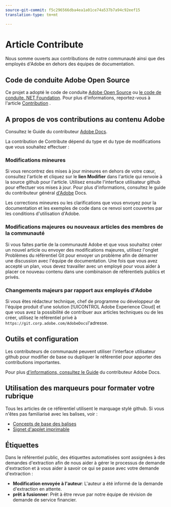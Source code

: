 ```yaml
---
source-git-commit: f5c296566dba4ea1a01ce74a537b7a94c92eef15
translation-type: tm+mt

---
```

# Article Contribute

Nous somme ouverts aux contributions de notre communauté ainsi que des employés d'Adobe en dehors des équipes de documentation.

## Code de conduite Adobe Open Source

Ce projet a adopté le code de conduite [Adobe Open Source](code-of-conduct.md) ou [le code de conduite. NET Foundation](https://dotnetfoundation.org/code-of-conduct). Pour plus d'informations, reportez-vous à l'article [Contribution](contributing.md) .

## A propos de vos contributions au contenu Adobe

Consultez le Guide du contributeur [Adobe Docs](https://docs.adobe.com/help/en/contributor/contributor-guide/introduction.html).

La contribution de Contribute dépend du type et du type de modifications que vous souhaitez effectuer :

### Modifications mineures

Si vous rencontrez des mises à jour mineures en dehors de votre cœur, consultez l'article et cliquez sur le **lien Modifier** dans l'article qui renvoie à la source github pour l'article. Utilisez ensuite l'interface utilisateur github pour effectuer vos mises à jour. Pour plus d'informations, consultez le guide du contributeur général [d'Adobe](help/introduction.md) Docs.

Les corrections mineures ou les clarifications que vous envoyez pour la documentation et les exemples de code dans ce renvoi sont couvertes par les conditions d'utilisation d'Adobe.

### Modifications majeures ou nouveaux articles des membres de la communauté

Si vous faites partie de la communauté Adobe et que vous souhaitez créer un nouvel article ou envoyer des modifications majeures, utilisez l'onglet Problèmes du référentiel Git pour envoyer un problème afin de démarrer une discussion avec l'équipe de documentation. Une fois que vous avez accepté un plan, vous devez travailler avec un employé pour vous aider à placer ce nouveau contenu dans une combinaison de référentiels publics et privés.

<!--
If you submit a pull request with significant changes to documentation and code examples, you'll see a message in the pull request asking you to submit an online contribution license agreement (CLA). We need you to complete the online form before we can review your pull request.
-->

### Changements majeurs par rapport aux employés d'Adobe

Si vous êtes rédacteur technique, chef de programme ou développeur de l'équipe produit d'une solution [!UICONTROL Adobe Experience Cloud] et que vous avez la possibilité de contribuer aux articles techniques ou de les créer, utilisez le référentiel privé à `https://git.corp.adobe.com/AdobeDocs`l'adresse.

<!--Employees from other parts of the Adobe world should use the public repo for minor updates.-->

## Outils et configuration

Les contributeurs de communauté peuvent utiliser l'interface utilisateur github pour modifier de base ou dupliquer le référentiel pour apporter des contributions importantes.

Pour plus [d'informations, consultez le Guide](https://docs.adobe.com/help/en/contributor/contributor-guide/introduction.html) du contributeur Adobe Docs.

## Utilisation des marqueurs pour formater votre rubrique

Tous les articles de ce référentiel utilisent le marquage stylé github. Si vous n'êtes pas familiarisé avec les balises, voir :

* [Concepts de base des balises](https://help.github.com/articles/getting-started-with-writing-and-formatting-on-github/)
* [Signet d'applet imprimable](https://guides.github.com/pdfs/markdown-cheatsheet-online.pdf)

## Étiquettes

Dans le référentiel public, des étiquettes automatisées sont assignées à des demandes d'extraction afin de nous aider à gérer le processus de demande d'extraction et à vous aider à savoir ce qui se passe avec votre demande d'extraction :

* **Modification envoyée à l'auteur**: L'auteur a été informé de la demande d'extraction en attente.
* **prêt à fusionner**: Prêt à être revue par notre équipe de révision de demande de service financier.
